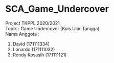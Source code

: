 # SCA_Game_Undercover
Project TKPPL 2020/2021 <br>
Topik : Game Undercover (Kuis Ular Tangga) <br>
Nama Anggota :
1. David (171111334)
2. Lonardo (171111032)
3. Rendy Kosasih (171111121)
